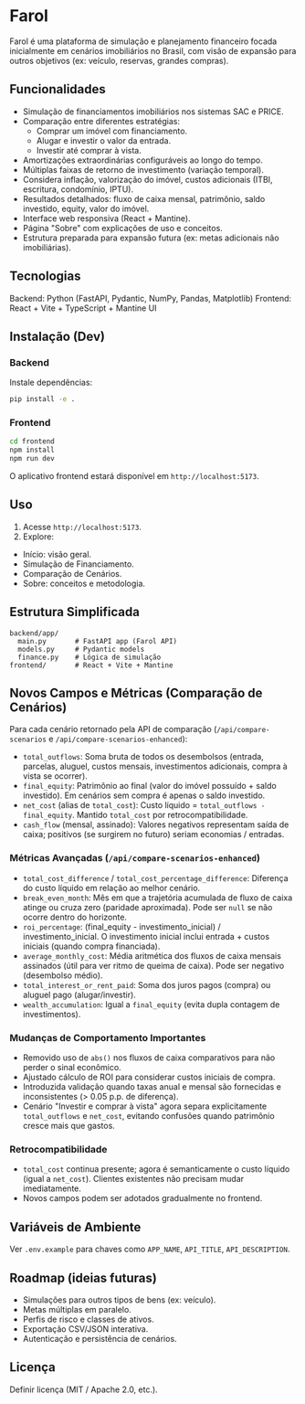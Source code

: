 # Farol

Farol é uma plataforma de simulação e planejamento financeiro focada inicialmente em cenários imobiliários no Brasil, com visão de expansão para outros objetivos (ex: veículo, reservas, grandes compras).

## Funcionalidades
- Simulação de financiamentos imobiliários nos sistemas SAC e PRICE.
- Comparação entre diferentes estratégias:
  - Comprar um imóvel com financiamento.
  - Alugar e investir o valor da entrada.
  - Investir até comprar à vista.
- Amortizações extraordinárias configuráveis ao longo do tempo.
- Múltiplas faixas de retorno de investimento (variação temporal).
- Considera inflação, valorização do imóvel, custos adicionais (ITBI, escritura, condomínio, IPTU).
- Resultados detalhados: fluxo de caixa mensal, patrimônio, saldo investido, equity, valor do imóvel.
- Interface web responsiva (React + Mantine).
- Página "Sobre" com explicações de uso e conceitos.
- Estrutura preparada para expansão futura (ex: metas adicionais não imobiliárias).

## Tecnologias
Backend: Python (FastAPI, Pydantic, NumPy, Pandas, Matplotlib)
Frontend: React + Vite + TypeScript + Mantine UI

## Instalação (Dev)

### Backend
Instale dependências:
```bash
pip install -e .
```

### Frontend
```bash
cd frontend
npm install
npm run dev
```

O aplicativo frontend estará disponível em `http://localhost:5173`.

## Uso
1. Acesse `http://localhost:5173`.
2. Explore:
  - Início: visão geral.
  - Simulação de Financiamento.
  - Comparação de Cenários.
  - Sobre: conceitos e metodologia.

## Estrutura Simplificada
```
backend/app/
  main.py       # FastAPI app (Farol API)
  models.py     # Pydantic models
  finance.py    # Lógica de simulação
frontend/       # React + Vite + Mantine
```

## Novos Campos e Métricas (Comparação de Cenários)
Para cada cenário retornado pela API de comparação (`/api/compare-scenarios` e `/api/compare-scenarios-enhanced`):

- `total_outflows`: Soma bruta de todos os desembolsos (entrada, parcelas, aluguel, custos mensais, investimentos adicionais, compra à vista se ocorrer).
- `final_equity`: Patrimônio ao final (valor do imóvel possuído + saldo investido). Em cenários sem compra é apenas o saldo investido.
- `net_cost` (alias de `total_cost`): Custo líquido = `total_outflows - final_equity`. Mantido `total_cost` por retrocompatibilidade.
- `cash_flow` (mensal, assinado): Valores negativos representam saída de caixa; positivos (se surgirem no futuro) seriam economias / entradas.

### Métricas Avançadas (`/api/compare-scenarios-enhanced`)
- `total_cost_difference` / `total_cost_percentage_difference`: Diferença do custo líquido em relação ao melhor cenário.
- `break_even_month`: Mês em que a trajetória acumulada de fluxo de caixa atinge ou cruza zero (paridade aproximada). Pode ser `null` se não ocorre dentro do horizonte.
- `roi_percentage`: (final_equity - investimento_inicial) / investimento_inicial. O investimento inicial inclui entrada + custos iniciais (quando compra financiada).
- `average_monthly_cost`: Média aritmética dos fluxos de caixa mensais assinados (útil para ver ritmo de queima de caixa). Pode ser negativo (desembolso médio).
- `total_interest_or_rent_paid`: Soma dos juros pagos (compra) ou aluguel pago (alugar/investir).
- `wealth_accumulation`: Igual a `final_equity` (evita dupla contagem de investimentos).

### Mudanças de Comportamento Importantes
- Removido uso de `abs()` nos fluxos de caixa comparativos para não perder o sinal econômico.
- Ajustado cálculo de ROI para considerar custos iniciais de compra.
- Introduzida validação quando taxas anual e mensal são fornecidas e inconsistentes (> 0.05 p.p. de diferença).
- Cenário "Investir e comprar à vista" agora separa explicitamente `total_outflows` e `net_cost`, evitando confusões quando patrimônio cresce mais que gastos.

### Retrocompatibilidade
- `total_cost` continua presente; agora é semanticamente o custo líquido (igual a `net_cost`). Clientes existentes não precisam mudar imediatamente.
- Novos campos podem ser adotados gradualmente no frontend.


## Variáveis de Ambiente
Ver `.env.example` para chaves como `APP_NAME`, `API_TITLE`, `API_DESCRIPTION`.

## Roadmap (ideias futuras)
- Simulações para outros tipos de bens (ex: veículo).
- Metas múltiplas em paralelo.
- Perfis de risco e classes de ativos.
- Exportação CSV/JSON interativa.
- Autenticação e persistência de cenários.

## Licença
Definir licença (MIT / Apache 2.0, etc.).
